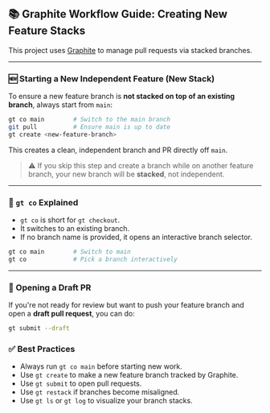 ## 📚 Graphite Workflow Guide: Creating New Feature Stacks

This project uses [Graphite](https://graphite.dev) to manage pull requests via stacked branches.

---

### 🆕 Starting a New Independent Feature (New Stack)

To ensure a new feature branch is **not stacked on top of an existing branch**, always start from `main`:

```bash
gt co main        # Switch to the main branch
git pull          # Ensure main is up to date
gt create <new-feature-branch>
```

This creates a clean, independent branch and PR directly off `main`.

> ⚠️ If you skip this step and create a branch while on another feature branch, your new branch will be **stacked**, not independent.

---

### 📌 `gt co` Explained

- `gt co` is short for `gt checkout`.
- It switches to an existing branch.
- If no branch name is provided, it opens an interactive branch selector.

```bash
gt co main        # Switch to main
gt co             # Pick a branch interactively
```

---

### 🚧 Opening a Draft PR

If you're not ready for review but want to push your feature branch and open a **draft pull request**, you can do:

```bash
gt submit --draft
```



### ✅ Best Practices

- Always run `gt co main` before starting new work.
- Use `gt create` to make a new feature branch tracked by Graphite.
- Use `gt submit` to open pull requests.
- Use `gt restack` if branches become misaligned.
- Use `gt ls` or `gt log` to visualize your branch stacks.
